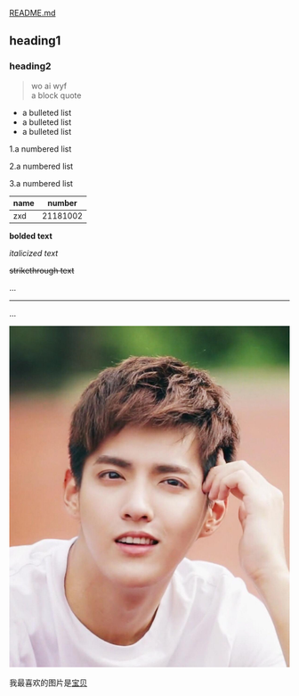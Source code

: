[README.md](https://github.com/xin1106/heng/blob/main/README.md)
## heading1
### heading2
> wo ai wyf <br>
> a block quote
- a bulleted list 
- a bulleted list 
- a bulleted list 

1.a numbered list

2.a numbered list

3.a numbered list

|   name  |  number |
|---------|---------|
|   zxd   |21181002 |

**bolded text**
 
 _italicized text_

~~strikethrough text~~

...

---

...

![凡凡](https://github.com/xin1106/heng/blob/main/src%3Dhttp%20_b-ssl.duitang.com_uploads_item_201505_19_20150519222900_sFKeC.jpeg%26refer%3Dhttp%20_b-ssl.duitang.com%26app%3D2002%26size%3Df9999%2C10000%26q%3Da80%26n%3D0%26g%3D0n%26fmt%3Djpeg.jpg)

我最喜欢的图片是[宝贝](https://image.baidu.com/search/detail?ct=503316480&z=0&ipn=false&word=%E5%90%B4%E4%BA%A6%E5%87%A1&hs=2&pn=2&spn=0&di=6490&pi=0&rn=1&tn=baiduimagedetail&is=0%2C0&ie=utf-8&oe=utf-8&cl=2&lm=-1&cs=1604077819%2C2842011886&os=238200357%2C310997750&simid=4240450314%2C669350465&adpicid=0&lpn=0&ln=30&fr=ala&fm=&sme=&cg=star&bdtype=0&oriquery=%E5%90%B4%E4%BA%A6%E5%87%A1&objurl=https%3A%2F%2Fgimg2.baidu.com%2Fimage_search%2Fsrc%3Dhttp%3A%2F%2Fc-ssl.duitang.com%2Fuploads%2Fitem%2F201308%2F24%2F20130824154149_QZmd4.jpeg%26refer%3Dhttp%3A%2F%2Fc-ssl.duitang.com%26app%3D2002%26size%3Df9999%2C10000%26q%3Da80%26n%3D0%26g%3D0n%26fmt%3Djpeg%3Fsec%3D1622041068%26t%3Def8c7f466993f429d41ecdac0397383a&fromurl=ippr_z2C%24qAzdH3FAzdH3Fooo_z%26e3B17tpwg2_z%26e3Bv54AzdH3Fks52AzdH3F%3Ft1%3D8cndnmc90&gsm=3&islist=&querylist=)




